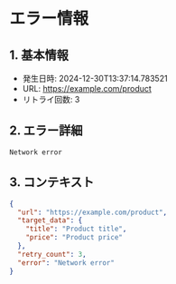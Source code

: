# エラー情報

## 1. 基本情報
- 発生日時: 2024-12-30T13:37:14.783521
- URL: https://example.com/product
- リトライ回数: 3

## 2. エラー詳細
```
Network error
```

## 3. コンテキスト
```json
{
  "url": "https://example.com/product",
  "target_data": {
    "title": "Product title",
    "price": "Product price"
  },
  "retry_count": 3,
  "error": "Network error"
}
```
